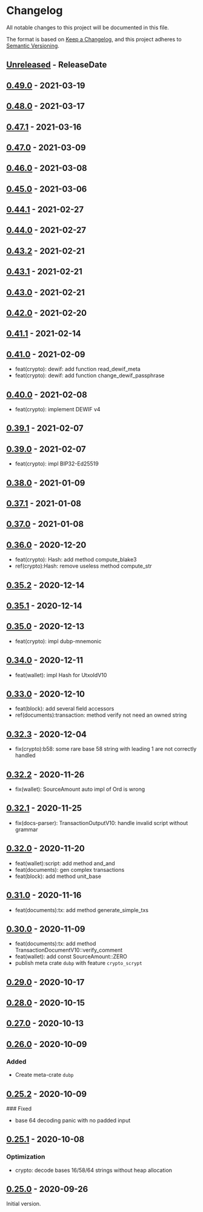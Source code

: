 # Changelog

All notable changes to this project will be documented in this file.

The format is based on [Keep a Changelog](https://keepachangelog.com/en/1.0.0/),
and this project adheres to [Semantic Versioning](https://semver.org/spec/v2.0.0.html).

<!-- next-header -->

## [Unreleased] - ReleaseDate

## [0.49.0] - 2021-03-19

## [0.48.0] - 2021-03-17

## [0.47.1] - 2021-03-16

## [0.47.0] - 2021-03-09

## [0.46.0] - 2021-03-08

## [0.45.0] - 2021-03-06

## [0.44.1] - 2021-02-27

## [0.44.0] - 2021-02-27

## [0.43.2] - 2021-02-21

## [0.43.1] - 2021-02-21

## [0.43.0] - 2021-02-21

## [0.42.0] - 2021-02-20

## [0.41.1] - 2021-02-14

## [0.41.0] - 2021-02-09

- feat(crypto): dewif: add function read_dewif_meta
- feat(crypto): dewif: add function change_dewif_passphrase

## [0.40.0] - 2021-02-08

- feat(crypto): implement DEWIF v4

## [0.39.1] - 2021-02-07

## [0.39.0] - 2021-02-07

- feat(crypto): impl BIP32-Ed25519

## [0.38.0] - 2021-01-09

## [0.37.1] - 2021-01-08

## [0.37.0] - 2021-01-08

## [0.36.0] - 2020-12-20

- feat(crypto): Hash: add method compute_blake3
- ref(crypto):Hash: remove useless method compute_str

## [0.35.2] - 2020-12-14

## [0.35.1] - 2020-12-14

## [0.35.0] - 2020-12-13

- feat(crypto): impl dubp-mnemonic

## [0.34.0] - 2020-12-11

- feat(wallet): impl Hash for UtxoIdV10

## [0.33.0] - 2020-12-10

- feat(block): add several field accessors
- ref(documents):transaction: method verify not need an owned string

## [0.32.3] - 2020-12-04

- fix(crypto):b58: some rare base 58 string with leading 1 are not correctly handled

## [0.32.2] - 2020-11-26

- fix(wallet): SourceAmount auto impl of Ord is wrong

## [0.32.1] - 2020-11-25

- fix(docs-parser): TransactionOutputV10: handle invalid script without grammar

## [0.32.0] - 2020-11-20

- feat(wallet):script: add method and_and
- feat(documents): gen complex transactions
- feat(block): add method unit_base

## [0.31.0] - 2020-11-16

- feat(documents):tx: add method generate_simple_txs

## [0.30.0] - 2020-11-09

- feat(documents):tx: add method TransactionDocumentV10::verify_comment
- feat(wallet): add const SourceAmount::ZERO
- publish meta crate `dubp` with feature `crypto_scrypt`

## [0.29.0] - 2020-10-17

## [0.28.0] - 2020-10-15

## [0.27.0] - 2020-10-13

## [0.26.0] - 2020-10-09

### Added

- Create meta-crate `dubp`

## [0.25.2] - 2020-10-09

### Fixed

- base 64 decoding panic with no padded input

## [0.25.1] - 2020-10-08

### Optimization

- crypto: decode bases 16/58/64 strings without heap allocation

## [0.25.0] - 2020-09-26

Initial version.

<!-- next-url -->
[Unreleased]: https://git.duniter.org/libs/dubp-rs-libs/compare/v0.49.0...HEAD
[0.49.0]: https://git.duniter.org/libs/dubp-rs-libs/compare/v0.48.0...v0.49.0
[0.48.0]: https://git.duniter.org/libs/dubp-rs-libs/compare/v0.47.1...v0.48.0
[0.47.1]: https://git.duniter.org/libs/dubp-rs-libs/compare/v0.47.0...v0.47.1
[0.47.0]: https://git.duniter.org/libs/dubp-rs-libs/compare/v0.46.0...v0.47.0
[0.46.0]: https://git.duniter.org/libs/dubp-rs-libs/compare/v0.45.0...v0.46.0
[0.45.0]: https://git.duniter.org/libs/dubp-rs-libs/compare/v0.44.1...v0.45.0
[0.44.1]: https://git.duniter.org/libs/dubp-rs-libs/compare/v0.44.0...v0.44.1
[0.44.0]: https://git.duniter.org/libs/dubp-rs-libs/compare/v0.43.2...v0.44.0
[0.43.2]: https://git.duniter.org/libs/dubp-rs-libs/compare/v0.43.1...v0.43.2
[0.43.1]: https://git.duniter.org/libs/dubp-rs-libs/compare/v0.43.0...v0.43.1
[0.43.0]: https://git.duniter.org/libs/dubp-rs-libs/compare/v0.42.0...v0.43.0
[0.42.0]: https://git.duniter.org/libs/dubp-rs-libs/compare/v0.41.1...v0.42.0
[0.41.1]: https://git.duniter.org/libs/dubp-rs-libs/compare/v0.41.0...v0.41.1
[0.41.0]: https://git.duniter.org/libs/dubp-rs-libs/compare/v0.40.0...v0.41.0
[0.40.0]: https://git.duniter.org/libs/dubp-rs-libs/compare/v0.39.1...v0.40.0
[0.39.1]: https://git.duniter.org/libs/dubp-rs-libs/compare/v0.39.0...v0.39.1
[0.39.0]: https://git.duniter.org/libs/dubp-rs-libs/compare/v0.38.0...v0.39.0
[0.38.0]: https://git.duniter.org/libs/dubp-rs-libs/compare/v0.37.1...v0.38.0
[0.37.1]: https://git.duniter.org/libs/dubp-rs-libs/compare/v0.37.0...v0.37.1
[0.37.0]: https://git.duniter.org/libs/dubp-rs-libs/compare/v0.36.0...v0.37.0
[0.36.0]: https://git.duniter.org/libs/dubp-rs-libs/compare/v0.35.2...v0.36.0
[0.35.2]: https://git.duniter.org/libs/dubp-rs-libs/compare/v0.35.1...v0.35.2
[0.35.1]: https://git.duniter.org/libs/dubp-rs-libs/compare/v0.35.0...v0.35.1
[0.35.0]: https://git.duniter.org/libs/dubp-rs-libs/compare/v0.34.0...v0.35.0
[0.34.0]: https://git.duniter.org/libs/dubp-rs-libs/compare/v0.33.0...v0.34.0
[0.33.0]: https://git.duniter.org/libs/dubp-rs-libs/compare/v0.32.3...v0.33.0
[0.32.3]: https://git.duniter.org/libs/dubp-rs-libs/compare/v0.32.2...v0.32.3
[0.32.2]: https://git.duniter.org/libs/dubp-rs-libs/compare/v0.32.1...v0.32.2
[0.32.1]: https://git.duniter.org/libs/dubp-rs-libs/compare/v0.32.0...v0.32.1
[0.32.0]: https://git.duniter.org/libs/dubp-rs-libs/compare/v0.31.0...v0.32.0
[0.31.0]: https://git.duniter.org/libs/dubp-rs-libs/compare/v0.30.0...v0.31.0
[0.30.0]: https://git.duniter.org/libs/dubp-rs-libs/compare/v0.29.0...v0.30.0
[0.29.0]: https://git.duniter.org/libs/dubp-rs-libs/compare/v0.28.0...v0.29.0
[0.28.0]: https://git.duniter.org/libs/dubp-rs-libs/compare/v0.27.0...v0.28.0
[0.27.0]: https://git.duniter.org/libs/dubp-rs-libs/compare/v0.26.0...v0.27.0
[0.26.0]: https://git.duniter.org/libs/dup-rs-libs/compare/v0.25.2...v0.26.0
[0.25.2]: https://git.duniter.org/libs/dubp-rs-libs/compare/v0.25.1...v0.25.2
[0.25.1]: https://git.duniter.org/libs/dubp-rs-libs/compare/v0.25.0...v0.25.1
[0.25.0]: https://git.duniter.org/libs/dubp-rs-libs/compare/v0.24.0...v0.25.0
